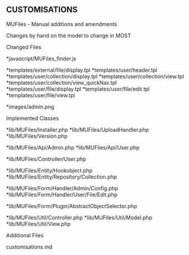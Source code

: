 

CUSTOMISATIONS
--------------

MUFiles - Manual additions and amendments


Changes by hand on the model to change in MOST



Changed Files

*javascript/MUFiles_finder.js

*templates/external/file/display.tpl
*templates/user/header.tpl
*templates/user/collection/display.tpl
*templates/user/collection/view.tpl
*templates/user/collection/view_quickNav.tpl
*templates/user/file/display.tpl
*templates/user/file/edit.tpl
*templates/user/file/view.tpl

*images/admin.png


Implemented Classes

*lib/MUFiles/Installer.php
*lib/MUFiles/UploadHandler.php
*lib/MUFiles/Version.php

*lib/MUFiles/Api/Admin.php
*lib/MUFiles/Api/User.php

*lib/MUFiles/Controller/User.php

*lib/MUFiles/Entity/Hookobject.php
*lib/MUFiles/Entity/Repository/Collection.php

*lib/MUFiles/Form/Handler/Admin/Config.php
*lib/MUFiles/Form/Handler/User/File/Edit.php

*lib/MUFiles/Form/Plugin/AbstractObjectSelector.php

*lib/MUFiles/Util/Controller.php
*lib/MUFiles/Util/Model.php
*lib/MUFiles/Util/View.php


Additional Files

customisations.md


